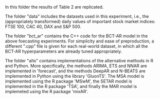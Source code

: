 In this folder the results of Table 2 are replicated.

The folder "data" includes the datasets used in this experiment, i.e., the (appropriately transformed) daily values of important stock market indices: FTSE 100, CAC 40, DAX and S&P 500.

The folder "bct_ar" contains the C++ code for the BCT-AR model in the above foecasting experiments. For simplicity and ease of preproduction, a different ".cpp" file is given for each real-world dataset, in which all the BCT-AR hyperparameters are already tuned appropriately.

The folder "alts" contains implementations of the alternative methods in R and Python. More specifically, the methods ARIMA, ETS and NNAR are implemented in 'forecast', and the methods DeepAR and N-BEATS are implemented in Python using the library 'GluonTS'. The MSA model is implemented using the R package 'MSwM', the SETAR model is implemented in the R package 'TSA', and finally the MAR model is implemeted using the R package 'mixAR'.
